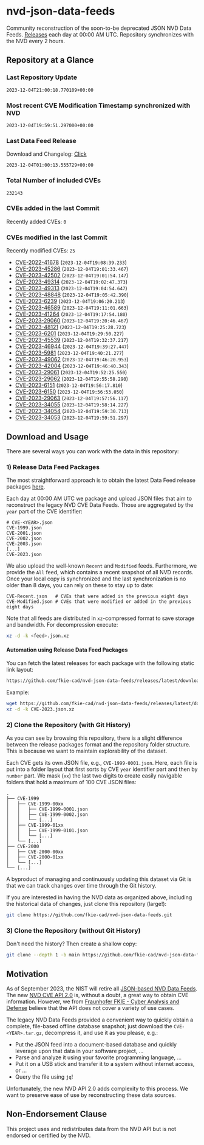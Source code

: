 # nvd-json-data-feeds

Community reconstruction of the soon-to-be deprecated JSON NVD Data Feeds. 
[Releases](https://github.com/fkie-cad/nvd-json-data-feeds/releases/latest) each day at 00:00 AM UTC.
Repository synchronizes with the NVD every 2 hours.

## Repository at a Glance

### Last Repository Update

```plain
2023-12-04T21:00:18.770109+00:00
```

### Most recent CVE Modification Timestamp synchronized with NVD

```plain
2023-12-04T19:59:51.297000+00:00
```

### Last Data Feed Release

Download and Changelog: [Click](https://github.com/fkie-cad/nvd-json-data-feeds/releases/latest)

```plain
2023-12-04T01:00:13.555729+00:00
```

### Total Number of included CVEs

```plain
232143
```

### CVEs added in the last Commit

Recently added CVEs: `0`



### CVEs modified in the last Commit

Recently modified CVEs: `25`

* [CVE-2022-41678](CVE-2022/CVE-2022-416xx/CVE-2022-41678.json) (`2023-12-04T19:08:39.233`)
* [CVE-2023-45286](CVE-2023/CVE-2023-452xx/CVE-2023-45286.json) (`2023-12-04T19:01:33.467`)
* [CVE-2023-42502](CVE-2023/CVE-2023-425xx/CVE-2023-42502.json) (`2023-12-04T19:01:54.147`)
* [CVE-2023-49314](CVE-2023/CVE-2023-493xx/CVE-2023-49314.json) (`2023-12-04T19:02:47.373`)
* [CVE-2023-49313](CVE-2023/CVE-2023-493xx/CVE-2023-49313.json) (`2023-12-04T19:04:54.647`)
* [CVE-2023-48848](CVE-2023/CVE-2023-488xx/CVE-2023-48848.json) (`2023-12-04T19:05:42.390`)
* [CVE-2023-6239](CVE-2023/CVE-2023-62xx/CVE-2023-6239.json) (`2023-12-04T19:06:20.213`)
* [CVE-2023-46589](CVE-2023/CVE-2023-465xx/CVE-2023-46589.json) (`2023-12-04T19:11:01.663`)
* [CVE-2023-41264](CVE-2023/CVE-2023-412xx/CVE-2023-41264.json) (`2023-12-04T19:17:54.180`)
* [CVE-2023-29060](CVE-2023/CVE-2023-290xx/CVE-2023-29060.json) (`2023-12-04T19:20:46.467`)
* [CVE-2023-48121](CVE-2023/CVE-2023-481xx/CVE-2023-48121.json) (`2023-12-04T19:25:28.723`)
* [CVE-2023-6201](CVE-2023/CVE-2023-62xx/CVE-2023-6201.json) (`2023-12-04T19:29:50.227`)
* [CVE-2023-45539](CVE-2023/CVE-2023-455xx/CVE-2023-45539.json) (`2023-12-04T19:32:37.217`)
* [CVE-2023-46944](CVE-2023/CVE-2023-469xx/CVE-2023-46944.json) (`2023-12-04T19:39:27.447`)
* [CVE-2023-5981](CVE-2023/CVE-2023-59xx/CVE-2023-5981.json) (`2023-12-04T19:40:21.277`)
* [CVE-2023-49062](CVE-2023/CVE-2023-490xx/CVE-2023-49062.json) (`2023-12-04T19:46:20.953`)
* [CVE-2023-42004](CVE-2023/CVE-2023-420xx/CVE-2023-42004.json) (`2023-12-04T19:46:40.343`)
* [CVE-2023-29061](CVE-2023/CVE-2023-290xx/CVE-2023-29061.json) (`2023-12-04T19:52:25.550`)
* [CVE-2023-29062](CVE-2023/CVE-2023-290xx/CVE-2023-29062.json) (`2023-12-04T19:55:58.290`)
* [CVE-2023-6151](CVE-2023/CVE-2023-61xx/CVE-2023-6151.json) (`2023-12-04T19:56:17.810`)
* [CVE-2023-6150](CVE-2023/CVE-2023-61xx/CVE-2023-6150.json) (`2023-12-04T19:56:53.050`)
* [CVE-2023-29063](CVE-2023/CVE-2023-290xx/CVE-2023-29063.json) (`2023-12-04T19:57:56.117`)
* [CVE-2023-34055](CVE-2023/CVE-2023-340xx/CVE-2023-34055.json) (`2023-12-04T19:58:14.227`)
* [CVE-2023-34054](CVE-2023/CVE-2023-340xx/CVE-2023-34054.json) (`2023-12-04T19:59:30.713`)
* [CVE-2023-34053](CVE-2023/CVE-2023-340xx/CVE-2023-34053.json) (`2023-12-04T19:59:51.297`)


## Download and Usage

There are several ways you can work with the data in this repository:

### 1) Release Data Feed Packages

The most straightforward approach is to obtain the latest Data Feed release packages [here](https://github.com/fkie-cad/nvd-json-data-feeds/releases/latest).

Each day at 00:00 AM UTC we package and upload JSON files that aim to reconstruct the legacy NVD CVE Data Feeds.
Those are aggregated by the `year` part of the CVE identifier:

```
# CVE-<YEAR>.json
CVE-1999.json
CVE-2001.json
CVE-2002.json
CVE-2003.json
[...]
CVE-2023.json
```

We also upload the well-known `Recent` and `Modified` feeds.
Furthermore, we provide the `All` feed, which contains a recent snapshot of all NVD records.
Once your local copy is synchronized and the last synchronization is no older than 8 days, you can rely on these to stay up to date:

```plain
CVE-Recent.json   # CVEs that were added in the previous eight days
CVE-Modified.json # CVEs that were modified or added in the previous eight days
```

Note that all feeds are distributed in `xz`-compressed format to save storage and bandwidth.
For decompression execute:

```sh
xz -d -k <feed>.json.xz
```


#### Automation using Release Data Feed Packages

You can fetch the latest releases for each package with the following static link layout:

```sh
https://github.com/fkie-cad/nvd-json-data-feeds/releases/latest/download/CVE-<YEAR>.json.xz
```

Example:

```sh
wget https://github.com/fkie-cad/nvd-json-data-feeds/releases/latest/download/CVE-2023.json.xz
xz -d -k CVE-2023.json.xz
```

### 2) Clone the Repository (with Git History)

As you can see by browsing this repository, there is a slight difference between the release packages format and the repository folder structure.
This is because we want to maintain explorability of the dataset.

Each CVE gets its own JSON file, e.g., `CVE-1999-0001.json`.
Here, each file is put into a folder layout that first sorts by CVE `year` identifier part and then by `number` part.
We mask (`xx`) the last two digits to create easily navigable folders that hold a maximum of 100 CVE JSON files:

```plain
.
├── CVE-1999
│   ├── CVE-1999-00xx
│   │   ├── CVE-1999-0001.json
│   │   ├── CVE-1999-0002.json
│   │   └── [...]
│   ├── CVE-1999-01xx
│   │   ├── CVE-1999-0101.json
│   │   └── [...]
│   └── [...]
├── CVE-2000
│   ├── CVE-2000-00xx
│   ├── CVE-2000-01xx
│   └── [...]
└── [...]
```

A byproduct of managing and continuously updating this dataset via Git is that we can track changes over time through the Git history.

If you are interested in having the NVD data as organized above, including the historical data of changes, just clone this repository (large!):

```sh
git clone https://github.com/fkie-cad/nvd-json-data-feeds.git
```

### 3) Clone the Repository (without Git History)

Don't need the history? Then create a shallow copy:

```sh
git clone --depth 1 -b main https://github.com/fkie-cad/nvd-json-data-feeds.git
```

## Motivation

As of September 2023, the NIST will retire all [JSON-based NVD Data Feeds](https://nvd.nist.gov/vuln/data-feeds#divRetirementBanner-1).
The new [NVD CVE API 2.0](https://nvd.nist.gov/developers/vulnerabilities) is, without a doubt, a great way to obtain CVE information.
However, we from [Fraunhofer FKIE - Cyber Analysis and Defense](https://www.fkie.fraunhofer.de/en/departments/cad.html) believe that the API does not cover a variety of use cases.

The legacy NVD Data Feeds provided a convenient way to quickly obtain a complete, file-based offline database snapshot; just download the `CVE-<YEAR>.tar.gz`, decompress it, and use it as you please, e.g.:

* Put the JSON feed into a document-based database and quickly leverage upon that data in your software project, ...
* Parse and analyze it using your favorite programming language, ...
* Put it on a USB stick and transfer it to a system without internet access, or ...
* Query the file using `jq`!

Unfortunately, the new NVD API 2.0 adds complexity to this process.
We want to preserve ease of use by reconstructing these data sources.

## Non-Endorsement Clause

This project uses and redistributes data from the NVD API but is not endorsed or certified by the NVD.